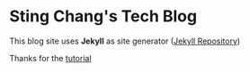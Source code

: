 # Sting Chang's Tech Blog

This blog site uses **Jekyll** as site generator ([Jekyll Repository](https://github.com/jekyll/jekyll))

Thanks for the [tutorial](https://www.smashingmagazine.com/2014/08/build-blog-jekyll-github-pages/)
